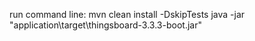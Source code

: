 run command line:
mvn clean install -DskipTests
java -jar "application\target\thingsboard-3.3.3-boot.jar"
